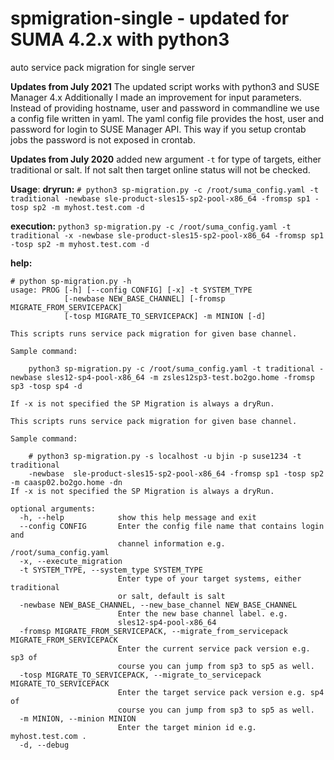 # spmigration-single - updated for SUMA 4.2.x with python3
auto service pack migration for single server

__Updates from July 2021__
The updated script works with python3 and SUSE Manager 4.x
Additionally I made an improvement for input parameters. Instead of providing hostname, user and password in commandline we use a config file written in yaml.
The yaml config file provides the host, user and password for login to SUSE Manager API. This way if you setup crontab jobs the password is not exposed in crontab.

__Updates from July 2020__
added new argument ```-t``` for type of targets, either traditional or salt. If not salt then target online status will not be checked.

__Usage__:
__dryrun:__
```# python3 sp-migration.py -c /root/suma_config.yaml -t traditional -newbase sle-product-sles15-sp2-pool-x86_64 -fromsp sp1 -tosp sp2 -m myhost.test.com -d```

__execution:__
```python3 sp-migration.py -c /root/suma_config.yaml -t traditional -x -newbase sle-product-sles15-sp2-pool-x86_64 -fromsp sp1 -tosp sp2 -m myhost.test.com -d```

__help:__
```
# python sp-migration.py -h
usage: PROG [-h] [--config CONFIG] [-x] -t SYSTEM_TYPE
            [-newbase NEW_BASE_CHANNEL] [-fromsp MIGRATE_FROM_SERVICEPACK]
            [-tosp MIGRATE_TO_SERVICEPACK] -m MINION [-d]

This scripts runs service pack migration for given base channel. 

Sample command:

    python3 sp-migration.py -c /root/suma_config.yaml -t traditional -newbase sles12-sp4-pool-x86_64 -m zsles12sp3-test.bo2go.home -fromsp sp3 -tosp sp4 -d

If -x is not specified the SP Migration is always a dryRun.

This scripts runs service pack migration for given base channel. 

Sample command:

    # python3 sp-migration.py -s localhost -u bjin -p suse1234 -t traditional 
    -newbase  sle-product-sles15-sp2-pool-x86_64 -fromsp sp1 -tosp sp2 -m caasp02.bo2go.home -dn     
If -x is not specified the SP Migration is always a dryRun.

optional arguments:
  -h, --help            show this help message and exit
  --config CONFIG       Enter the config file name that contains login and
                        channel information e.g. /root/suma_config.yaml
  -x, --execute_migration
  -t SYSTEM_TYPE, --system_type SYSTEM_TYPE
                        Enter type of your target systems, either traditional
                        or salt, default is salt
  -newbase NEW_BASE_CHANNEL, --new_base_channel NEW_BASE_CHANNEL
                        Enter the new base channel label. e.g.
                        sles12-sp4-pool-x86_64
  -fromsp MIGRATE_FROM_SERVICEPACK, --migrate_from_servicepack MIGRATE_FROM_SERVICEPACK
                        Enter the current service pack version e.g. sp3 of
                        course you can jump from sp3 to sp5 as well.
  -tosp MIGRATE_TO_SERVICEPACK, --migrate_to_servicepack MIGRATE_TO_SERVICEPACK
                        Enter the target service pack version e.g. sp4 of
                        course you can jump from sp3 to sp5 as well.
  -m MINION, --minion MINION
                        Enter the target minion id e.g. myhost.test.com .
  -d, --debug
  ```
  
